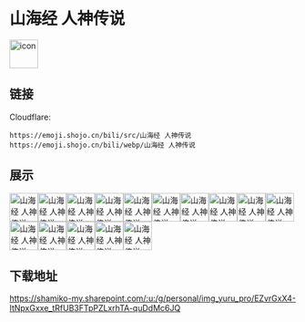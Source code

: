 # 山海经 人神传说
<img src="https://emoji.shojo.cn/bili/src/山海经 人神传说/icon.png" width="50" height="50" alt="icon">

## 链接
Cloudflare:
```
https://emoji.shojo.cn/bili/src/山海经 人神传说
https://emoji.shojo.cn/bili/webp/山海经 人神传说
```
## 展示
<img src="https://emoji.shojo.cn/bili/src/山海经 人神传说/山海经 人神传说-震惊.png" width="50" height="50" alt="山海经 人神传说-震惊"><img src="https://emoji.shojo.cn/bili/src/山海经 人神传说/山海经 人神传说-难过.png" width="50" height="50" alt="山海经 人神传说-难过"><img src="https://emoji.shojo.cn/bili/src/山海经 人神传说/山海经 人神传说-坏笑.png" width="50" height="50" alt="山海经 人神传说-坏笑"><img src="https://emoji.shojo.cn/bili/src/山海经 人神传说/山海经 人神传说-哼.png" width="50" height="50" alt="山海经 人神传说-哼"><img src="https://emoji.shojo.cn/bili/src/山海经 人神传说/山海经 人神传说-消消火.png" width="50" height="50" alt="山海经 人神传说-消消火"><img src="https://emoji.shojo.cn/bili/src/山海经 人神传说/山海经 人神传说-困.png" width="50" height="50" alt="山海经 人神传说-困"><img src="https://emoji.shojo.cn/bili/src/山海经 人神传说/山海经 人神传说-生气.png" width="50" height="50" alt="山海经 人神传说-生气"><img src="https://emoji.shojo.cn/bili/src/山海经 人神传说/山海经 人神传说-哈哈哈.png" width="50" height="50" alt="山海经 人神传说-哈哈哈"><img src="https://emoji.shojo.cn/bili/src/山海经 人神传说/山海经 人神传说-撒花.png" width="50" height="50" alt="山海经 人神传说-撒花"><img src="https://emoji.shojo.cn/bili/src/山海经 人神传说/山海经 人神传说-略略略.png" width="50" height="50" alt="山海经 人神传说-略略略"><img src="https://emoji.shojo.cn/bili/src/山海经 人神传说/山海经 人神传说-开心.png" width="50" height="50" alt="山海经 人神传说-开心"><img src="https://emoji.shojo.cn/bili/src/山海经 人神传说/山海经 人神传说-阿巴阿巴.png" width="50" height="50" alt="山海经 人神传说-阿巴阿巴"><img src="https://emoji.shojo.cn/bili/src/山海经 人神传说/山海经 人神传说-让我看看.png" width="50" height="50" alt="山海经 人神传说-让我看看"><img src="https://emoji.shojo.cn/bili/src/山海经 人神传说/山海经 人神传说-我来了.png" width="50" height="50" alt="山海经 人神传说-我来了"><img src="https://emoji.shojo.cn/bili/src/山海经 人神传说/山海经 人神传说-溜了溜了.png" width="50" height="50" alt="山海经 人神传说-溜了溜了">

## 下载地址

https://shamiko-my.sharepoint.com/:u:/g/personal/img_yuru_pro/EZvrGxX4-ItNpxGxxe_tRfUB3FTpPZLxrhTA-quDdMc6JQ